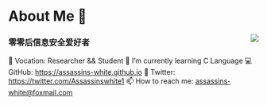 # About Me 👋

<img align="right" src="https://github-readme-stats.vercel.app/api?username=Assassins-white&count_private=true&show_icons=true&hide=prs&theme=radical" />

### 零零后信息安全爱好者

📖 Vocation: Researcher && Student 
🌱 I’m currently learning C Language
💻 GitHub: https://assassins-white.github.io
💚 Twitter: https://twitter.com/Assassinswhite1
📫 How to reach me: assassins-white@foxmail.com
